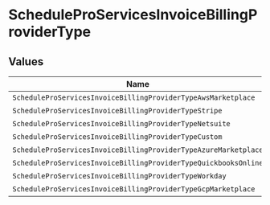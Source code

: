 # ScheduleProServicesInvoiceBillingProviderType


## Values

| Name                                                            | Value                                                           |
| --------------------------------------------------------------- | --------------------------------------------------------------- |
| `ScheduleProServicesInvoiceBillingProviderTypeAwsMarketplace`   | aws_marketplace                                                 |
| `ScheduleProServicesInvoiceBillingProviderTypeStripe`           | stripe                                                          |
| `ScheduleProServicesInvoiceBillingProviderTypeNetsuite`         | netsuite                                                        |
| `ScheduleProServicesInvoiceBillingProviderTypeCustom`           | custom                                                          |
| `ScheduleProServicesInvoiceBillingProviderTypeAzureMarketplace` | azure_marketplace                                               |
| `ScheduleProServicesInvoiceBillingProviderTypeQuickbooksOnline` | quickbooks_online                                               |
| `ScheduleProServicesInvoiceBillingProviderTypeWorkday`          | workday                                                         |
| `ScheduleProServicesInvoiceBillingProviderTypeGcpMarketplace`   | gcp_marketplace                                                 |